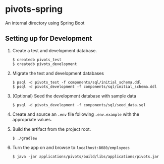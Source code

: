 # pivots-spring

An internal directory using Spring Boot

## Setting up for Development

1. Create a test and development database.

    ```
    $ createdb pivots_test
    $ createdb pivots_development
    ```
1. Migrate the test and development databases

    ```
    $ psql -d pivots_test -f components/sql/initial_schema.ddl
    $ psql -d pivots_development -f components/sql/initial_schema.ddl
    ```

1. (Optional) Seed the development database with sample data

    ```
    $ psql -d pivots_development -f components/sql/seed_data.sql
    ```

1. Create and source an `.env` file following `.env.example` with the appropriate values.

1. Build the artifact from the project root.

    ```
    $ ./gradlew
    ```

1. Turn the app on and browse to `localhost:8080/employees`

    ```
    $ java -jar applications/pivots/build/libs/applications/pivots.jar
    ```
